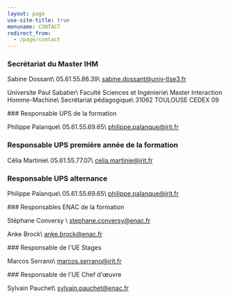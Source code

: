 ```yaml
---
layout: page
use-site-title: true
menuname: CONTACT
redirect_from:
  - /page/contact
---
```



### Secrétariat du Master IHM

Sabine Dossant\\
05.61.55.86.39\\
[sabine.dossant@univ-tlse3.fr](mailto:sabine.dossant@univ-tlse3.fr)

Universite Paul Sabatier\\
Faculté Sciences et Ingénierie\\
Master Interaction Homme-Machine\\
Secrétariat pédagogique\\
31062 TOULOUSE CEDEX 09


<div class="row">

<div class="col-sm-6">
### Responsable UPS de la formation

Philippe Palanque\\
05.61.55.69.65\\
[philippe.palanque@irit.fr](mailto:philippe.palanque@irit.fr)


### Responsable UPS première année de la formation

Célia Martinie\\
05.61.55.77.07\\
[celia.martinie@irit.fr](mailto:celia.martinie@irit.fr)


### Responsable UPS alternance

Philippe Palanque\\
05.61.55.69.65\\
[philippe.palanque@irit.fr](mailto:philippe.palanque@irit.fr)
</div>

<div class="col-sm-6">
### Responsables ENAC de la formation

Stéphane Conversy \\
[stephane.conversy@enac.fr](mailto:stephane.conversy@enac.fr)

Anke Brock\\
[anke.brock@enac.fr](mailto:anke.brock@enac.fr)

</div>

</div>

<div class="row">

<div class="col-sm-6">
### Responsable de l'UE Stages

Marcos Serrano\\
[marcos.serrano@irit.fr](mailto:marcos.serrano@irit.fr)

</div>

<div class="col-sm-6">
### Responsable de l'UE Chef d'œuvre

Sylvain Pauchet\\
[sylvain.pauchet@enac.fr](mailto:sylvain.pauchet@enac.fr)

</div>

</div>
